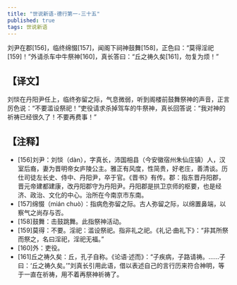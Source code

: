 ```yaml
---
title: "世说新语-德行第一-三十五"
published: true
tags: 世说新语
---
```


 刘尹在郡[156]，临终绵惙[157]，闻阁下祠神鼓舞[158]，正色曰：“莫得淫祀[159]！”外请杀车中牛祭神[160]，真长答曰：“丘之祷久矣[161]，勿复为烦！”

## 【译文】

刘惔在丹阳尹任上，临终弥留之际，气息微弱，听到阁楼前鼓舞祭神的声音，正言厉色说：“不要滥设祭祀！”吏役请求杀掉驾车的牛祭神，真长回答说：“我对神的祈祷已经很久了！不要再费事！”

## 【注释】

- [156]刘尹：刘惔（dàn），字真长，沛国相县（今安徽宿州朱仙庄镇）人，汉室后裔，妻为晋明帝女庐陵公主。雅正有风度，性简贵，好老庄，善清谈。历仕司徒左长史、侍中、丹阳尹，卒于官。《晋书》有传。郡：指东晋丹阳郡，晋元帝建都建康，改丹阳郡守为丹阳尹。丹阳郡是拱卫京师的枢要，也是经济、政治、文化的中心。治所在今南京市东南。
- [157]绵惙（mián chuò）：指病危弥留之际。古人弥留之际，以绵置鼻端，以察气之尚存与否。
- [158]鼓舞：击鼓跳舞。此指祭神活动。
- [159]莫得：不要。淫祀：滥设祭祀。指非礼之祀。《礼记·曲礼下》：“非其所祭而祭之，名曰淫祀，淫祀无福。”
- [160]外：吏役。
- [161]丘之祷久矣：丘，孔子自称。《论语·述而》：“子疾病，子路请祷。……子曰：‘丘之祷久矣。’”刘真长引用此语，借以表述自己的言行历来符合神明，等于一直在祈祷，用不着再祭神祈祷了。